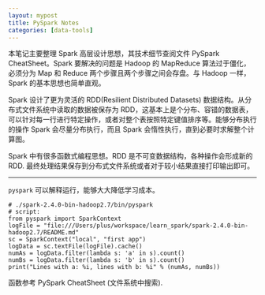 ```yaml
---
layout: mypost
title: PySpark Notes
categories: [data-tools]
---
```


本笔记主要整理 Spark 高层设计思想，其技术细节查阅文件 PySpark CheatSheet。Spark 要解决的问题是 Hadoop 的 MapReduce 算法过于僵化，必须分为 Map 和 Reduce 两个步骤且两个步骤之间会存盘。与 Hadoop 一样，Spark 的基本思想也简单直观。

Spark 设计了更为灵活的 RDD(Resilient Distributed Datasets) 数据结构。从分布式文件系统中读取的数据被保存为 RDD，这基本上是个分布、容错的数据表，可以针对每一行进行特定操作，或者对整个表按照特定键值排序等。能够分布执行的操作 Spark 会尽量分布执行，而且 Spark 会惰性执行，直到必要时求解整个计算图。

Spark 中有很多函数式编程思想。RDD 是不可变数据结构，各种操作会形成新的 RDD. 最终处理结果保存到分布式文件系统或者对于较小结果直接打印输出即可。

-----

`pyspark` 可以解释运行，能够大大降低学习成本。

```
# ./spark-2.4.0-bin-hadoop2.7/bin/pyspark
# script:
from pyspark import SparkContext
logFile = "file:///Users/plus/workspace/learn_spark/spark-2.4.0-bin-hadoop2.7/README.md"
sc = SparkContext("local", "first app")
logData = sc.textFile(logFile).cache()
numAs = logData.filter(lambda s: 'a' in s).count()
numBs = logData.filter(lambda s: 'b' in s).count()
print("Lines with a: %i, lines with b: %i" % (numAs, numBs))
```

函数参考 PySpark CheatSheet (文件系统中搜索).